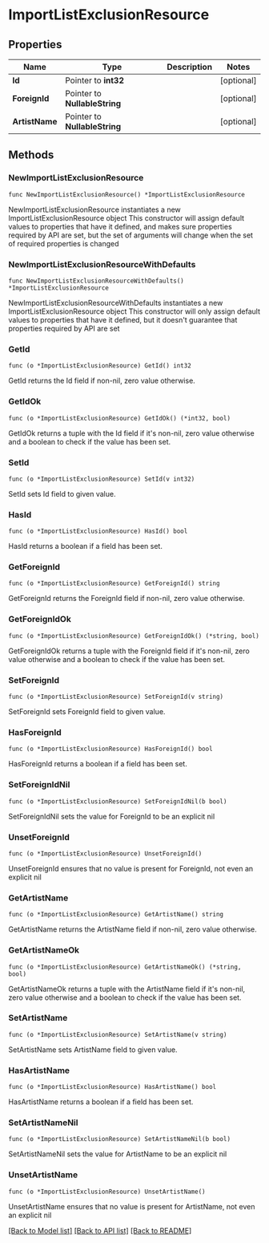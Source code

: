 # ImportListExclusionResource

## Properties

Name | Type | Description | Notes
------------ | ------------- | ------------- | -------------
**Id** | Pointer to **int32** |  | [optional] 
**ForeignId** | Pointer to **NullableString** |  | [optional] 
**ArtistName** | Pointer to **NullableString** |  | [optional] 

## Methods

### NewImportListExclusionResource

`func NewImportListExclusionResource() *ImportListExclusionResource`

NewImportListExclusionResource instantiates a new ImportListExclusionResource object
This constructor will assign default values to properties that have it defined,
and makes sure properties required by API are set, but the set of arguments
will change when the set of required properties is changed

### NewImportListExclusionResourceWithDefaults

`func NewImportListExclusionResourceWithDefaults() *ImportListExclusionResource`

NewImportListExclusionResourceWithDefaults instantiates a new ImportListExclusionResource object
This constructor will only assign default values to properties that have it defined,
but it doesn't guarantee that properties required by API are set

### GetId

`func (o *ImportListExclusionResource) GetId() int32`

GetId returns the Id field if non-nil, zero value otherwise.

### GetIdOk

`func (o *ImportListExclusionResource) GetIdOk() (*int32, bool)`

GetIdOk returns a tuple with the Id field if it's non-nil, zero value otherwise
and a boolean to check if the value has been set.

### SetId

`func (o *ImportListExclusionResource) SetId(v int32)`

SetId sets Id field to given value.

### HasId

`func (o *ImportListExclusionResource) HasId() bool`

HasId returns a boolean if a field has been set.

### GetForeignId

`func (o *ImportListExclusionResource) GetForeignId() string`

GetForeignId returns the ForeignId field if non-nil, zero value otherwise.

### GetForeignIdOk

`func (o *ImportListExclusionResource) GetForeignIdOk() (*string, bool)`

GetForeignIdOk returns a tuple with the ForeignId field if it's non-nil, zero value otherwise
and a boolean to check if the value has been set.

### SetForeignId

`func (o *ImportListExclusionResource) SetForeignId(v string)`

SetForeignId sets ForeignId field to given value.

### HasForeignId

`func (o *ImportListExclusionResource) HasForeignId() bool`

HasForeignId returns a boolean if a field has been set.

### SetForeignIdNil

`func (o *ImportListExclusionResource) SetForeignIdNil(b bool)`

 SetForeignIdNil sets the value for ForeignId to be an explicit nil

### UnsetForeignId
`func (o *ImportListExclusionResource) UnsetForeignId()`

UnsetForeignId ensures that no value is present for ForeignId, not even an explicit nil
### GetArtistName

`func (o *ImportListExclusionResource) GetArtistName() string`

GetArtistName returns the ArtistName field if non-nil, zero value otherwise.

### GetArtistNameOk

`func (o *ImportListExclusionResource) GetArtistNameOk() (*string, bool)`

GetArtistNameOk returns a tuple with the ArtistName field if it's non-nil, zero value otherwise
and a boolean to check if the value has been set.

### SetArtistName

`func (o *ImportListExclusionResource) SetArtistName(v string)`

SetArtistName sets ArtistName field to given value.

### HasArtistName

`func (o *ImportListExclusionResource) HasArtistName() bool`

HasArtistName returns a boolean if a field has been set.

### SetArtistNameNil

`func (o *ImportListExclusionResource) SetArtistNameNil(b bool)`

 SetArtistNameNil sets the value for ArtistName to be an explicit nil

### UnsetArtistName
`func (o *ImportListExclusionResource) UnsetArtistName()`

UnsetArtistName ensures that no value is present for ArtistName, not even an explicit nil

[[Back to Model list]](../README.md#documentation-for-models) [[Back to API list]](../README.md#documentation-for-api-endpoints) [[Back to README]](../README.md)


